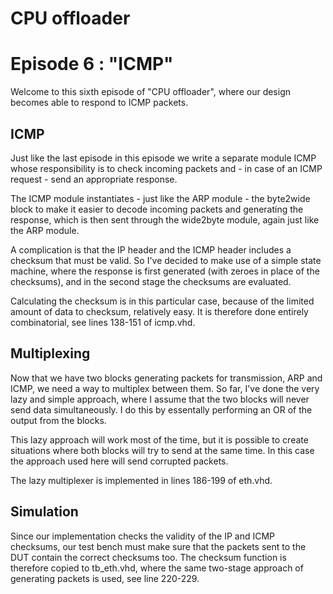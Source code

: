# CPU offloader
# Episode 6 : "ICMP"

Welcome to this sixth episode of "CPU offloader", where our design becomes able
to respond to ICMP packets.

## ICMP

Just like the last episode in this episode we write a separate module ICMP
whose responsibility is to check incoming packets and - in case of an ICMP
request - send an appropriate response.

The ICMP module instantiates - just like the ARP module - the byte2wide block
to make it easier to decode incoming packets and generating the response, which
is then sent through the wide2byte module, again just like the ARP module.

A complication is that the IP header and the ICMP header includes a checksum
that must be valid. So I've decided to make use of a simple state machine,
where the response is first generated (with zeroes in place of the checksums),
and in the second stage the checksums are evaluated.

Calculating the checksum is in this particular case, because of the limited
amount of data to checksum, relatively easy. It is therefore done entirely
combinatorial, see lines 138-151 of icmp.vhd.

## Multiplexing

Now that we have two blocks generating packets for transmission, ARP and ICMP,
we need a way to multiplex between them. So far, I've done the very lazy and
simple approach, where I assume that the two blocks will never send data
simultaneously. I do this by essentally performing an OR of the output from the
blocks.

This lazy approach will work most of the time, but it is possible to create
situations where both blocks will try to send at the same time. In this case
the approach used here will send corrupted packets.

The lazy multiplexer is implemented in lines 186-199 of eth.vhd.

## Simulation
Since our implementation checks the validity of the IP and ICMP checksums, our
test bench must make sure that the packets sent to the DUT contain the correct
checksums too. The checksum function is therefore copied to tb\_eth.vhd, where
the same two-stage approach of generating packets is used, see line 220-229.
